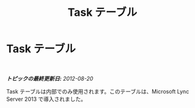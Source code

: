 ﻿---
title: Task テーブル
TOCTitle: Task テーブル
ms:assetid: a09858b6-d2cd-4d0c-87ef-37aacf733718
ms:mtpsurl: https://technet.microsoft.com/ja-jp/library/JJ205139(v=OCS.15)
ms:contentKeyID: 48273017
ms.date: 05/19/2016
mtps_version: v=OCS.15
ms.translationtype: HT
---

# Task テーブル

 

_**トピックの最終更新日:** 2012-08-20_

Task テーブルは内部でのみ使用されます。このテーブルは、Microsoft Lync Server 2013 で導入されました。

